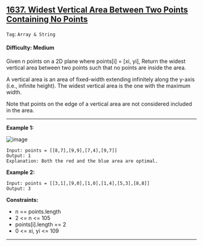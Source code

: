 ## [1637. Widest Vertical Area Between Two Points Containing No Points](https://leetcode.com/problems/widest-vertical-area-between-two-points-containing-no-points)

```Tag```: ```Array & String```

#### Difficulty: Medium

Given n points on a 2D plane where points[i] = [xi, yi], Return the widest vertical area between two points such that no points are inside the area.

A vertical area is an area of fixed-width extending infinitely along the y-axis (i.e., infinite height). The widest vertical area is the one with the maximum width.

Note that points on the edge of a vertical area are not considered included in the area.

---

__Example 1:__

​![image](https://assets.leetcode.com/uploads/2020/09/19/points3.png)

```
Input: points = [[8,7],[9,9],[7,4],[9,7]]
Output: 1
Explanation: Both the red and the blue area are optimal.
```

__Example 2:__
```
Input: points = [[3,1],[9,0],[1,0],[1,4],[5,3],[8,8]]
Output: 3
```

__Constraints:__

- n == points.length
- 2 <= n <= 105
- points[i].length == 2
- 0 <= xi, yi <= 109

---

